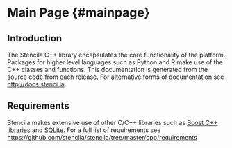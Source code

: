 Main Page           {#mainpage}
============

## Introduction

The Stencila C++ library encapsulates the core functionality of the platform.
Packages for higher level languages such as Python and R make use of the C++ classes and functions.
This documentation is generated from the source code from each release. For alternative forms of documentation see http://docs.stenci.la	
  
## Requirements
 
Stencila makes extensive use of other C/C++ libraries such as <a href="http://www.boost.org/">Boost C++ libraries</a> and <a href="http://www.sqlite.org/">SQLite</a>.
For a full list of requirements see https://github.com/stencila/stencila/tree/master/cpp/requirements
